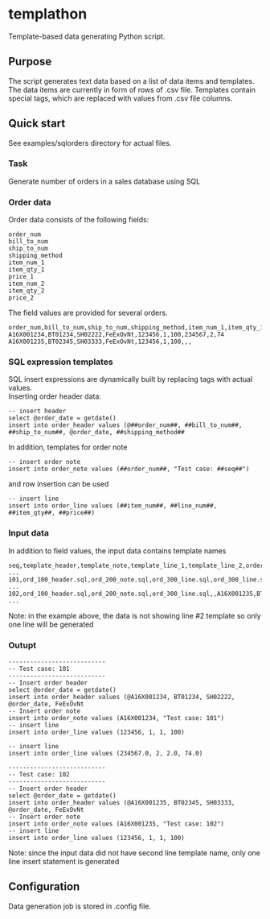 # templathon
Template-based data generating Python script.

## Purpose
The script generates text data based on a list of data items and templates.
The data items are currently in form of rows of .csv file.
Templates contain special tags, which are replaced with values from .csv file columns.

## Quick start
See examples/sqlorders directory for actual files.

### Task
Generate number of orders in a sales database using SQL  

### Order data
Order data consists of the following fields:  

```
order_num	
bill_to_num	
ship_to_num	
shipping_method	
item_num_1	
item_qty_1	
price_1	
item_num_2	
item_qty_2	
price_2
```  

The field values are provided for several orders.
  
```
order_num,bill_to_num,ship_to_num,shipping_method,item_num_1,item_qty_1,price_1,item_num_2,item_qty_2,price_2
A16X001234,BT01234,SH02222,FeExOvNt,123456,1,100,234567,2,74
A16X001235,BT02345,SH03333,FeExOvNt,123456,1,100,,,
```

### SQL expression templates
SQL insert expressions are dynamically built by replacing tags with actual values.  
Inserting order header data:

```
-- insert header  
select @order_date = getdate()    
insert into order_header values (@##order_num##, ##bill_to_num##, ##ship_to_num##, @order_date, ##shipping_method##
```

In addition, templates for order note 

```
-- insert order note  
insert into order_note values (##order_num##, "Test case: ##seq##")
```

and row insertion can be used

```
-- insert line  
insert into order_line values (##item_num##, ##line_num##, ##item_qty##, ##price##)
```

### Input data
In addition to field values, the input data contains template names
```
seq,template_header,template_note,template_line_1,template_line_2,order_num,bill_to_num ...
101,ord_100_header.sql,ord_200_note.sql,ord_300_line.sql,ord_300_line.sql,A16X001234,BT01234 ...
102,ord_100_header.sql,ord_200_note.sql,ord_300_line.sql,,A16X001235,BT02345 ...
```
Note: in the example above, the data is not showing line #2 template so only one line will be generated

### Outupt

```
---------------------------
-- Test case: 101
---------------------------
-- Insert order header
select @order_date = getdate()
insert into order_header values (@A16X001234, BT01234, SH02222, @order_date, FeExOvNt
-- Insert order note
insert into order_note values (A16X001234, "Test case: 101")
-- insert line
insert into order_line values (123456, 1, 1, 100)

-- insert line
insert into order_line values (234567.0, 2, 2.0, 74.0)

---------------------------
-- Test case: 102
---------------------------
-- Insert order header
select @order_date = getdate()
insert into order_header values (@A16X001235, BT02345, SH03333, @order_date, FeExOvNt
-- Insert order note
insert into order_note values (A16X001235, "Test case: 102")
-- insert line
insert into order_line values (123456, 1, 1, 100)
```

Note: since the input data did not have second line template name, only one line insert statement is generated

## Configuration
Data generation job is stored in .config file.

